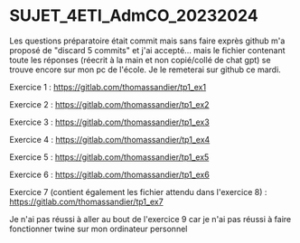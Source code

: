 # SUJET_4ETI_AdmCO_20232024

Les questions préparatoire était commit mais sans faire exprès github m'a proposé de "discard 5 commits" et j'ai accepté... mais le fichier contenant toute les réponses (réecrit à la main et non copié/collé de chat gpt) se trouve encore sur mon pc de l'école. Je le remeterai sur github ce mardi.

Exercice 1 : https://gitlab.com/thomassandier/tp1_ex1

Exercice 2 : https://gitlab.com/thomassandier/tp1_ex2

Exercice 3 : https://gitlab.com/thomassandier/tp1_ex3

Exercice 4 : https://gitlab.com/thomassandier/tp1_ex4

Exercice 5 : https://gitlab.com/thomassandier/tp1_ex5

Exercice 6 : https://gitlab.com/thomassandier/tp1_ex6

Exercice 7 (contient également les fichier attendu dans l'exercice 8) : https://gitlab.com/thomassandier/tp1_ex7

Je n'ai pas réussi à aller au bout de l'exercice 9 car je n'ai pas réussi à faire fonctionner twine sur mon ordinateur personnel

